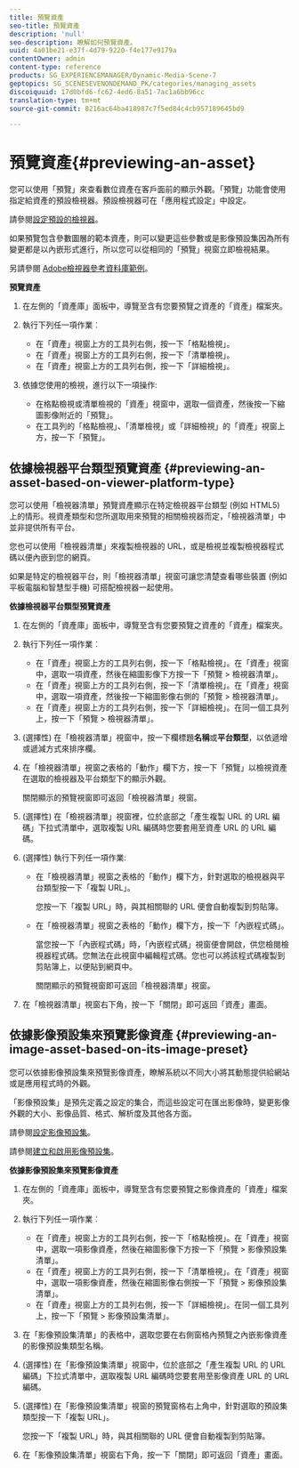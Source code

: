 ```yaml
---
title: 預覽資產
seo-title: 預覽資產
description: 'null'
seo-description: 瞭解如何預覽資產。
uuid: 4a01be21-e37f-4d79-9220-f4e177e9179a
contentOwner: admin
content-type: reference
products: SG_EXPERIENCEMANAGER/Dynamic-Media-Scene-7
geptopics: SG_SCENESEVENONDEMAND_PK/categories/managing_assets
discoiquuid: 17d0bfd6-fc62-4ed6-8a51-7ac1a6bb96cc
translation-type: tm+mt
source-git-commit: 8216ac64ba418987c7f5ed84c4cb957189645bd9

---
```



# 預覽資產{#previewing-an-asset}

您可以使用「預覽」來查看數位資產在客戶面前的顯示外觀。「預覽」功能會使用指定給資產的預設檢視器。預設檢視器可在「應用程式設定」中設定。

請參閱[設定預設的檢視器](application-setup.md#configuring_default_viewers)。

如果預覽包含參數圖層的範本資產，則可以變更這些參數或是影像預設集因為所有變更都是以內嵌形式進行，所以您可以從相同的「預覽」視窗立即檢視結果。

另請參閱 [Adobe檢視器參考資料庫範例](https://landing.adobe.com/en/na/dynamic-media/ctir-2755/live-demos.html)。

**預覽資產**

1. 在左側的「資產庫」面板中，導覽至含有您要預覽之資產的「資產」檔案夾。
1. 執行下列任一項作業︰

   * 在「資產」視窗上方的工具列右側，按一下「格點檢視」。
   * 在「資產」視窗上方的工具列右側，按一下「清單檢視」。
   * 在「資產」視窗上方的工具列右側，按一下「詳細檢視」。

1. 依據您使用的檢視，進行以下一項操作:

   * 在格點檢視或清單檢視的「資產」視窗中，選取一個資產，然後按一下縮圖影像附近的「預覽」。
   * 在工具列的「格點檢視」、「清單檢視」或「詳細檢視」的「資產」視窗上方，按一下「預覽」。

## 依據檢視器平台類型預覽資產 {#previewing-an-asset-based-on-viewer-platform-type}

您可以使用「檢視器清單」預覽資產顯示在特定檢視器平台類型 (例如 HTML5) 上的情形。視資產類型和您所選取用來預覽的相關檢視器而定，「檢視器清單」中並非提供所有平台。

您也可以使用「檢視器清單」來複製檢視器的 URL，或是檢視並複製檢視器程式碼以便內嵌到您的網頁。

如果是特定的檢視器平台，則「檢視器清單」視窗可讓您清楚查看哪些裝置 (例如平板電腦和智慧型手機) 可搭配檢視器一起使用。

**依據檢視器平台類型預覽資產**

1. 在左側的「資產庫」面板中，導覽至含有您要預覽之資產的「資產」檔案夾。
1. 執行下列任一項作業︰

   * 在「資產」視窗上方的工具列右側，按一下「格點檢視」。在「資產」視窗中，選取一項資產，然後在縮圖影像下方按一下「預覽 > 檢視器清單」。
   * 在「資產」視窗上方的工具列右側，按一下「清單檢視」。在「資產」視窗中，選取一項資產，然後按一下縮圖影像右側的「預覽 > 檢視器清單」。
   * 在「資產」視窗上方的工具列右側，按一下「詳細檢視」。在同一個工具列上，按一下「預覽 > 檢視器清單」。

1. (選擇性) 在「檢視器清單」視窗中，按一下欄標題&#x200B;**名稱**&#x200B;或&#x200B;**平台類型**，以依遞增或遞減方式來排序欄。
1. 在「檢視器清單」視窗之表格的「動作」欄下方，按一下「預覽」以檢視資產在選取的檢視器及平台類型下的顯示外觀。

   關閉顯示的預覽視窗即可返回「檢視器清單」視窗。

1. (選擇性) 在「檢視器清單」視窗裡，位於底部之「產生複製 URL 的 URL 編碼」下拉式清單中，選取複製 URL 編碼時您要套用至資產 URL 的 URL 編碼。
1. (選擇性) 執行下列任一項作業:

   * 在「檢視器清單」視窗之表格的「動作」欄下方，針對選取的檢視器與平台類型按一下「複製 URL」。

      您按一下「複製 URL」時，與其相關聯的 URL 便會自動複製到剪貼簿。

   * 在「檢視器清單」視窗之表格的「動作」欄下方，按一下「內嵌程式碼」。

      當您按一下「內嵌程式碼」時，「內嵌程式碼」視窗便會開啟，供您檢閱檢視器程式碼。您無法在此視窗中編輯程式碼。您也可以將該程式碼複製到剪貼簿上，以便貼到網頁中。

      關閉顯示的預覽視窗即可返回「檢視器清單」視窗。

1. 在「檢視器清單」視窗右下角，按一下「關閉」即可返回「資產」畫面。

## 依據影像預設集來預覽影像資產 {#previewing-an-image-asset-based-on-its-image-preset}

您可以依據影像預設集來預覽影像資產，瞭解系統以不同大小將其動態提供給網站或是應用程式時的外觀。

「影像預設集」是預先定義之設定的集合，而這些設定可在匯出影像時，變更影像外觀的大小、影像品質、格式、解析度及其他各方面。

請參閱[設定影像預設集](setting-image-presets.md#setting_up_image_presets)。

請參閱[建立和啟用影像預設集](creating-enabling-image-presets.md#creating_and_enabling_image_presets)。

**依據影像預設集來預覽影像資產**

1. 在左側的「資產庫」面板中，導覽至含有您要預覽之影像資產的「資產」檔案夾。
1. 執行下列任一項作業︰

   * 在「資產」視窗上方的工具列右側，按一下「格點檢視」。在「資產」視窗中，選取一項影像資產，然後在縮圖影像下方按一下「預覽 > 影像預設集清單」。
   * 在「資產」視窗上方的工具列右側，按一下「清單檢視」。在「資產」視窗中，選取一項影像資產，然後在縮圖影像右側按一下「預覽 > 影像預設集清單」。
   * 在「資產」視窗上方的工具列右側，按一下「詳細檢視」。在同一個工具列上，按一下「預覽 > 影像預設集清單」。

1. 在「影像預設集清單」的表格中，選取您要在右側窗格內預覽之內嵌影像資產的影像預設集類型名稱。
1. (選擇性) 在「影像預設集清單」視窗中，位於底部之「產生複製 URL 的 URL 編碼」下拉式清單中，選取複製 URL 編碼時您要套用至影像資產 URL 的 URL 編碼。
1. (選擇性) 在「影像預設集清單」視窗的預覽窗格右上角中，針對選取的預設集類型按一下「複製 URL」。

   您按一下「複製 URL」時，與其相關聯的 URL 便會自動複製到剪貼簿。

1. 在「影像預設集清單」視窗右下角，按一下「關閉」即可返回「資產」畫面。

